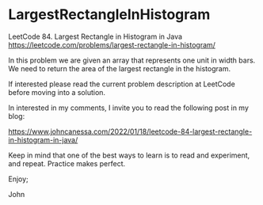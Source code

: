 # LargestRectangleInHistogram
LeetCode 84. Largest Rectangle in Histogram in Java
https://leetcode.com/problems/largest-rectangle-in-histogram/

In this problem we are given an array that represents one unit
in width bars. We need to return the area of the largest 
rectangle in the histogram.

If interested please read the current problem description at 
LeetCode before moving into a solution.

In interested in my comments, I invite you to read the following
post in my blog:

https://www.johncanessa.com/2022/01/18/leetcode-84-largest-rectangle-in-histogram-in-java/

Keep in mind that one of the best ways to learn is to read 
and experiment, and repeat. Practice makes perfect.

Enjoy;

John
